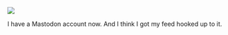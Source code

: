 ![](https://db-feed.s3.amazonaws.com/legacy/Screen_Shot_2018_09_02_at_8_40_40_PM-1535935307106.png)

I have a Mastodon account now. And I think I got my feed hooked up to it.
